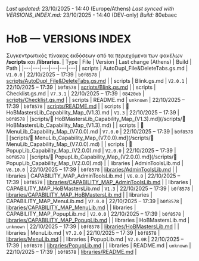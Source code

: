 *Last updated:* 23/10/2025 - 14:40 (Europe/Athens)
*Last synced with VERSIONS_INDEX.md:* 23/10/2025 - 14:40 (DEV-only)
*Build:* 80ebaec

# HoB — VERSIONS INDEX
Συγκεντρωτικός πίνακας εκδόσεων από τα περιεχόμενα των φακέλων **/scripts** και **/libraries**.
| Type | File | Version | Last change (Athens) | Build | Path |
|---|---|---|---|---|---|
| scripts | AutoDupl_File&DeleteTabs.gs.md | `V1.0.0` | 22/10/2025 – 17:39 | `b0f8578` | [scripts/AutoDupl_File&DeleteTabs.gs.md](/scripts/AutoDupl_File&DeleteTabs.gs.md) |
| scripts | Blink.gs.md | `V2.0.1` | 22/10/2025 – 17:39 | `b0f8578` | [scripts/Blink.gs.md](/scripts/Blink.gs.md) |
| scripts | Checklist.gs.md | `V7.3.1` | 22/10/2025 – 17:39 | `08420eb` | [scripts/Checklist.gs.md](/scripts/Checklist.gs.md) |
| scripts | README.md | `unknown` | 22/10/2025 – 17:39 | `b0f8578` | [scripts/README.md](/scripts/README.md) |
| scripts | 🧩 HoBMastersLib_Capability_Map_(V1.3).md | `V1.3` | 22/10/2025 – 17:39 | `b0f8578` | [scripts/🧩 HoBMastersLib_Capability_Map_(V1.3).md](/scripts/🧩 HoBMastersLib_Capability_Map_(V1.3).md) |
| scripts | 🧩 MenuLib_Capability_Map_(V7.0.0).md | `V7.0.0` | 22/10/2025 – 17:39 | `b0f8578` | [scripts/🧩 MenuLib_Capability_Map_(V7.0.0).md](/scripts/🧩 MenuLib_Capability_Map_(V7.0.0).md) |
| scripts | 🧩 PopupLib_Capability_Map_(V2.0.0).md | `V2.0.0` | 22/10/2025 – 17:39 | `b0f8578` | [scripts/🧩 PopupLib_Capability_Map_(V2.0.0).md](/scripts/🧩 PopupLib_Capability_Map_(V2.0.0).md) |
| libraries | AdminToolsLib.md | `V6.10.0` | 22/10/2025 – 17:39 | `b0f8578` | [libraries/AdminToolsLib.md](/libraries/AdminToolsLib.md) |
| libraries | CAPABILITY_MAP_AdminToolsLib.md | `V6.8.0` | 22/10/2025 – 17:39 | `b0f8578` | [libraries/CAPABILITY_MAP_AdminToolsLib.md](/libraries/CAPABILITY_MAP_AdminToolsLib.md) |
| libraries | CAPABILITY_MAP_HoBMastersLib.md | `V1.3` | 22/10/2025 – 17:39 | `b0f8578` | [libraries/CAPABILITY_MAP_HoBMastersLib.md](/libraries/CAPABILITY_MAP_HoBMastersLib.md) |
| libraries | CAPABILITY_MAP_MenuLib.md | `V7.0.0` | 22/10/2025 – 17:39 | `b0f8578` | [libraries/CAPABILITY_MAP_MenuLib.md](/libraries/CAPABILITY_MAP_MenuLib.md) |
| libraries | CAPABILITY_MAP_PopupLib.md | `V2.0.0` | 22/10/2025 – 17:39 | `b0f8578` | [libraries/CAPABILITY_MAP_PopupLib.md](/libraries/CAPABILITY_MAP_PopupLib.md) |
| libraries | HoBMastersLib.md | `unknown` | 22/10/2025 – 17:39 | `b0f8578` | [libraries/HoBMastersLib.md](/libraries/HoBMastersLib.md) |
| libraries | MenuLib.md | `V7.2.0` | 22/10/2025 – 17:39 | `b0f8578` | [libraries/MenuLib.md](/libraries/MenuLib.md) |
| libraries | PopupLib.md | `V2.0.0R` | 22/10/2025 – 17:39 | `b0f8578` | [libraries/PopupLib.md](/libraries/PopupLib.md) |
| libraries | README.md | `unknown` | 22/10/2025 – 17:39 | `b0f8578` | [libraries/README.md](/libraries/README.md) |
